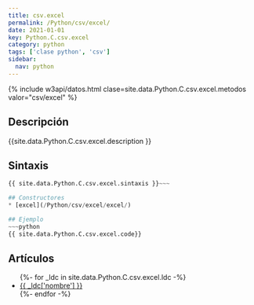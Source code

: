 ```yaml
---
title: csv.excel
permalink: /Python/csv/excel/
date: 2021-01-01
key: Python.C.csv.excel
category: python
tags: ['clase python', 'csv']
sidebar: 
  nav: python
---
```


{% include w3api/datos.html clase=site.data.Python.C.csv.excel.metodos valor="csv/excel" %}

## Descripción
{{site.data.Python.C.csv.excel.description }}

## Sintaxis
~~~python
{{ site.data.Python.C.csv.excel.sintaxis }}~~~

## Constructores
* [excel](/Python/csv/excel/excel/)

## Ejemplo
~~~python
{{ site.data.Python.C.csv.excel.code}}
~~~

## Artículos
<ul>
{%- for _ldc in site.data.Python.C.csv.excel.ldc -%}
   <li>
       <a href="{{_ldc['url'] }}">{{ _ldc['nombre'] }}</a>
   </li>
{%- endfor -%}
</ul>
